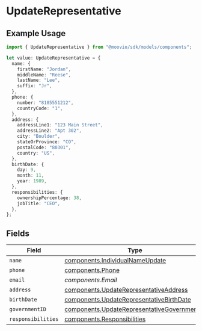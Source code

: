 # UpdateRepresentative

## Example Usage

```typescript
import { UpdateRepresentative } from "@moovio/sdk/models/components";

let value: UpdateRepresentative = {
  name: {
    firstName: "Jordan",
    middleName: "Reese",
    lastName: "Lee",
    suffix: "Jr",
  },
  phone: {
    number: "8185551212",
    countryCode: "1",
  },
  address: {
    addressLine1: "123 Main Street",
    addressLine2: "Apt 302",
    city: "Boulder",
    stateOrProvince: "CO",
    postalCode: "80301",
    country: "US",
  },
  birthDate: {
    day: 9,
    month: 11,
    year: 1989,
  },
  responsibilities: {
    ownershipPercentage: 38,
    jobTitle: "CEO",
  },
};
```

## Fields

| Field                                                                                                      | Type                                                                                                       | Required                                                                                                   | Description                                                                                                |
| ---------------------------------------------------------------------------------------------------------- | ---------------------------------------------------------------------------------------------------------- | ---------------------------------------------------------------------------------------------------------- | ---------------------------------------------------------------------------------------------------------- |
| `name`                                                                                                     | [components.IndividualNameUpdate](../../models/components/individualnameupdate.md)                         | :heavy_minus_sign:                                                                                         | N/A                                                                                                        |
| `phone`                                                                                                    | [components.Phone](../../models/components/phone.md)                                                       | :heavy_minus_sign:                                                                                         | N/A                                                                                                        |
| `email`                                                                                                    | *components.Email*                                                                                         | :heavy_minus_sign:                                                                                         | N/A                                                                                                        |
| `address`                                                                                                  | [components.UpdateRepresentativeAddress](../../models/components/updaterepresentativeaddress.md)           | :heavy_minus_sign:                                                                                         | N/A                                                                                                        |
| `birthDate`                                                                                                | [components.UpdateRepresentativeBirthDate](../../models/components/updaterepresentativebirthdate.md)       | :heavy_minus_sign:                                                                                         | N/A                                                                                                        |
| `governmentID`                                                                                             | [components.UpdateRepresentativeGovernmentID](../../models/components/updaterepresentativegovernmentid.md) | :heavy_minus_sign:                                                                                         | N/A                                                                                                        |
| `responsibilities`                                                                                         | [components.Responsibilities](../../models/components/responsibilities.md)                                 | :heavy_minus_sign:                                                                                         | N/A                                                                                                        |